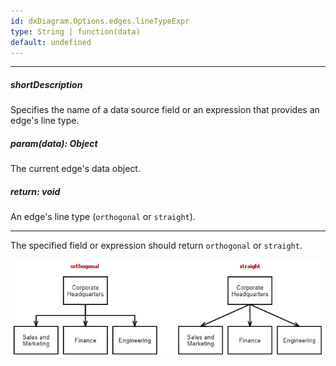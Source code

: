 ```yaml
---
id: dxDiagram.Options.edges.lineTypeExpr
type: String | function(data)
default: undefined
---
```

---
##### shortDescription
Specifies the name of a data source field or an expression that provides an edge's line type.

##### param(data): Object
The current edge's data object.

##### return: void
An edge's line type (`orthogonal` or `straight`).

---
The specified field or expression should return `orthogonal` or `straight`.

![Diagram - Line Types](/images/diagram/line-type.png)
